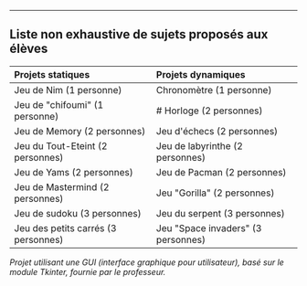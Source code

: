 ___

## Liste non exhaustive de sujets proposés aux élèves

|Projets statiques|Projets dynamiques|
|:----|:----|
|Jeu de Nim (1 personne)|Chronomètre (1 personne)|
|Jeu de "chifoumi" (1 personne)|# Horloge (2 personnes)|
|Jeu de Memory (2 personnes)|Jeu d'échecs (2 personnes)|
|Jeu du Tout-Eteint (2 personnes)|Jeu de labyrinthe (2 personnes)|
|Jeu de Yams (2 personnes)|Jeu de Pacman (2 personnes)|
|Jeu de Mastermind (2 personnes)|Jeu "Gorilla" (2 personnes)|
|Jeu de sudoku (3 personnes)|Jeu du serpent  (3 personnes)|
|Jeu des petits carrés (3 personnes)|Jeu "Space invaders" (3 personnes)|
    
_Projet utilisant une GUI (interface graphique pour utilisateur), basé sur le module Tkinter, fournie par le professeur._